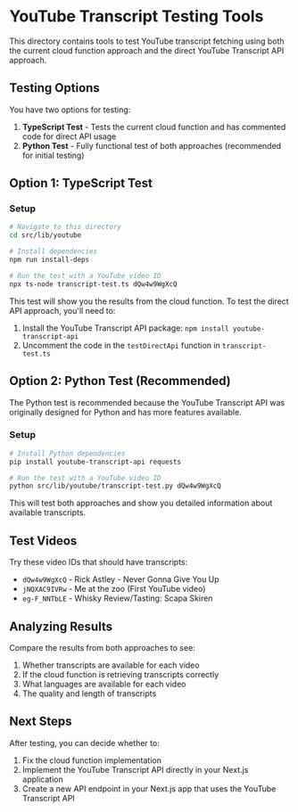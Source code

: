 # YouTube Transcript Testing Tools

This directory contains tools to test YouTube transcript fetching using both the current cloud function approach and the direct YouTube Transcript API approach.

## Testing Options

You have two options for testing:

1. **TypeScript Test** - Tests the current cloud function and has commented code for direct API usage
2. **Python Test** - Fully functional test of both approaches (recommended for initial testing)

## Option 1: TypeScript Test

### Setup

```bash
# Navigate to this directory
cd src/lib/youtube

# Install dependencies
npm run install-deps

# Run the test with a YouTube video ID
npx ts-node transcript-test.ts dQw4w9WgXcQ
```

This test will show you the results from the cloud function. To test the direct API approach, you'll need to:

1. Install the YouTube Transcript API package: `npm install youtube-transcript-api`
2. Uncomment the code in the `testDirectApi` function in `transcript-test.ts`

## Option 2: Python Test (Recommended)

The Python test is recommended because the YouTube Transcript API was originally designed for Python and has more features available.

### Setup

```bash
# Install Python dependencies
pip install youtube-transcript-api requests

# Run the test with a YouTube video ID
python src/lib/youtube/transcript-test.py dQw4w9WgXcQ
```

This will test both approaches and show you detailed information about available transcripts.

## Test Videos

Try these video IDs that should have transcripts:

- `dQw4w9WgXcQ` - Rick Astley - Never Gonna Give You Up
- `jNQXAC9IVRw` - Me at the zoo (First YouTube video)
- `eg-F_NNTbLE` - Whisky Review/Tasting: Scapa Skiren

## Analyzing Results

Compare the results from both approaches to see:

1. Whether transcripts are available for each video
2. If the cloud function is retrieving transcripts correctly
3. What languages are available for each video
4. The quality and length of transcripts

## Next Steps

After testing, you can decide whether to:

1. Fix the cloud function implementation
2. Implement the YouTube Transcript API directly in your Next.js application
3. Create a new API endpoint in your Next.js app that uses the YouTube Transcript API
